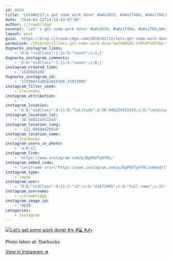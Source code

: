 ```yaml
---
id: 9819
title: 'Let&#8217;s get some work done! #&#x2615; #&#x1f4bb; #&#x270d;&#xfe0f;'
date: '2018-03-12T14:14:43-07:00'
author: cjtrowbridge
excerpt: 'Let''s get some work done! #&#x2615; #&#x1f4bb; #&#x270d;&#xfe0f;'
layout: post
guid: 'https://blog.cjtrowbridge.com/2018/03/12/lets-get-some-work-done-%e2%98%95-%f0%9f%92%bb-%e2%9c%8d%ef%b8%8f/'
permalink: /2018/03/12/lets-get-some-work-done-%e2%98%95-%f0%9f%92%bb-%e2%9c%8d%ef%b8%8f/
dsgnwrks_instagram_likes:
    - 'O:8:"stdClass":1:{s:5:"count";i:3;}'
dsgnwrks_instagram_comments:
    - 'O:8:"stdClass":1:{s:5:"count";i:0;}'
instagram_created_time:
    - '1520889283'
dsgnwrks_instagram_id:
    - '1733667418563015106_41872995'
instagram_filter_used:
    - Clarendon
instagram_attribution:
    - ''
instagram_location:
    - 'O:8:"stdClass":4:{s:8:"latitude";d:38.940224351543;s:9:"longitude";d:-121.09584420919;s:4:"name";s:9:"Starbucks";s:2:"id";i:1430994;}'
instagram_location_lat:
    - '38.940224351543'
instagram_location_long:
    - '-121.09584420919'
instagram_location_name:
    - Starbucks
instagram_users_in_photo:
    - 'a:0:{}'
instagram_link:
    - 'https://www.instagram.com/p/BgPOVTyHfHC/'
instagram_embed_code:
    - "\n<iframe src=\"https://www.instagram.com/p/BgPOVTyHfHC/embed/\" width=\"612\" height=\"710\" frameborder=\"0\" scrolling=\"no\" allowtransparency=\"true\" class=\"insta-image-embed\"></iframe>\n"
instagram_type:
    - image
instagram_user:
    - 'O:8:"stdClass":4:{s:2:"id";s:8:"41872995";s:9:"full_name";s:13:"CJ Trowbridge";s:15:"profile_picture";s:141:"https://scontent.cdninstagram.com/vp/0bff7ef46024fadfe1c65f0c3a2372f7/5B42121C/t51.2885-19/s150x150/13724650_1188772791164794_142557231_a.jpg";s:8:"username";s:12:"cjtrowbridge";}'
instagram_username:
    - cjtrowbridge
instagram_image_id:
    - '9820'
categories:
    - Instagram
---
```


[![Let’s get some work done! #☕ #💻 #✍️](https://blog.cjtrowbridge.com/wp-content/uploads/2018/03/1520889283-1-1.jpg)](https://www.instagram.com/p/BgPOVTyHfHC/)

Photo taken at: Starbucks

[View in Instagram ⇒](https://www.instagram.com/p/BgPOVTyHfHC/)